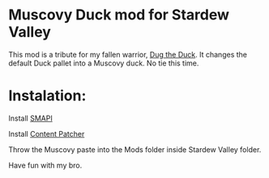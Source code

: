# Muscovy Duck mod for Stardew Valley

This mod is a tribute for my fallen warrior, [Dug the Duck](https://imgur.com/gallery/DMveE).
It changes the default Duck pallet into a Muscovy duck. No tie this time.

# Instalation:

Install [SMAPI](https://smapi.io/)

Install [Content Patcher](https://www.nexusmods.com/stardewvalley/mods/1915)

Throw the Muscovy paste into the Mods folder inside Stardew Valley folder.

Have fun with my bro.
